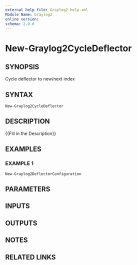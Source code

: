 ```yaml
---
external help file: Graylog2-help.xml
Module Name: Graylog2
online version:
schema: 2.0.0
---
```


# New-Graylog2CycleDeflector

## SYNOPSIS
Cycle deflector to new/next index

## SYNTAX

```
New-Graylog2CycleDeflector
```

## DESCRIPTION
{{Fill in the Description}}

## EXAMPLES

### EXAMPLE 1
```
New-Graylog2DeflectorConfiguration
```

## PARAMETERS

## INPUTS

## OUTPUTS

## NOTES

## RELATED LINKS
